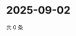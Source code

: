 # 2025-09-02

共 0 条

<!-- BEGIN ZHIHUQUESTIONS -->
<!-- 最后更新时间 Tue Sep 02 2025 16:16:19 GMT+0800 (China Standard Time) -->

<!-- END ZHIHUQUESTIONS -->
